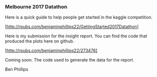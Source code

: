 

### Melbourne 2017 Datathon

Here is a quick guide to help people get started in the kaggle competition.

[http://rpubs.com/benjaminphillips22/GettingStarted2017Datathon]

Here is my submission for the insight report. You can find the code that produced the plots here on github.

[http://rpubs.com/benjaminphillips22/273476]
 
Coming soon. The code used to generate the data for the report. 
 
 
 Ben Phillips
